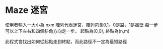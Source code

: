 # Maze 迷宮
使用者輸入一大小為 nxm 陣列代表迷宮，陣列包含0,1。0是路，1是牆壁
每一步可以上下左右和四個斜角方向走一步。
起點為(0,0), 終點為(n,m)

此程式會找出如何從起點走到終點，而此路徑不一定為最短路徑